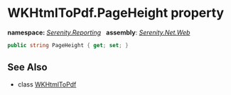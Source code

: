 # WKHtmlToPdf.PageHeight property
**namespace:** *[Serenity.Reporting](../../README.md#serenity.reporting-namespace)*   **assembly**: *[Serenity.Net.Web](../../README.md)*

```csharp
public string PageHeight { get; set; }
```

## See Also

* class [WKHtmlToPdf](../WKHtmlToPdf.md)